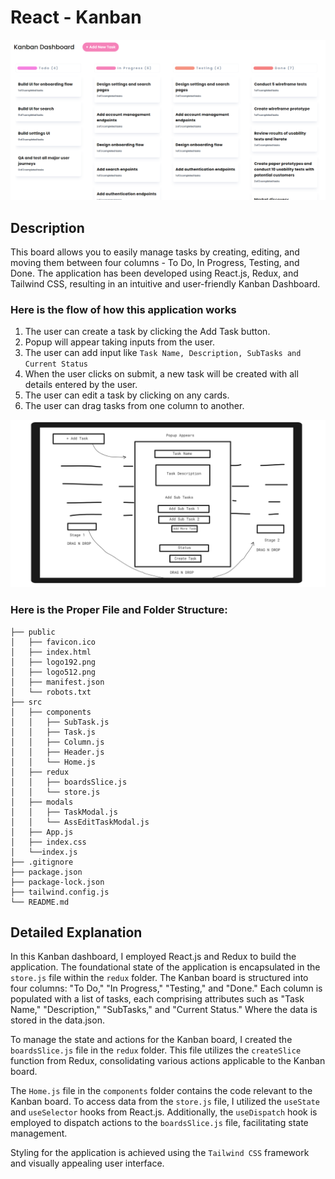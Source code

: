 # React - Kanban

![Screenshot](./public/screenshot.png)


## Description
This board allows you to easily manage tasks by creating, editing, and moving them between four columns - To Do, In Progress, Testing, and Done. The application has been developed using React.js, Redux, and Tailwind CSS, resulting in an intuitive and user-friendly Kanban Dashboard.

### Here is the flow of how this application works
1. The user can create a task by clicking the Add Task button.
2. Popup will appear taking inputs from the user. 
3. The user can add input like ```Task Name, Description, SubTasks and Current Status```
3. When the user clicks on submit, a new task will be created with all details entered by the user.
4. The user can edit a task by clicking on any cards.
5. The user can drag tasks from one column to another.

![Flow](./public/flow.png)

### Here is the Proper File and Folder Structure:

```
├── public
│   ├── favicon.ico
│   ├── index.html
│   ├── logo192.png
│   ├── logo512.png
│   ├── manifest.json
│   └── robots.txt
├── src
│   ├── components
│   │   ├── SubTask.js
│   │   ├── Task.js
│   │   ├── Column.js
│   │   ├── Header.js
│   │   └── Home.js
│   ├── redux
│   │   ├── boardsSlice.js
│   │   └── store.js
│   ├── modals
│   │   ├── TaskModal.js
│   │   └── AssEditTaskModal.js
│   ├── App.js
│   ├── index.css
│   └──index.js
├── .gitignore
├── package.json
├── package-lock.json
├── tailwind.config.js
└── README.md
```

## Detailed Explanation

In this Kanban dashboard, I employed React.js and Redux to build the application. The foundational state of the application is encapsulated in the `store.js` file within the `redux` folder. The Kanban board is structured into four columns: "To Do," "In Progress," "Testing," and "Done." Each column is populated with a list of tasks, each comprising attributes such as "Task Name," "Description," "SubTasks," and "Current Status." Where the data is stored in the data.json.

To manage the state and actions for the Kanban board, I created the `boardsSlice.js` file in the `redux` folder. This file utilizes the `createSlice` function from Redux, consolidating various actions applicable to the Kanban board.

The `Home.js` file in the `components` folder contains the code relevant to the Kanban board. To access data from the `store.js` file, I utilized the `useState` and `useSelector` hooks from React.js. Additionally, the `useDispatch` hook is employed to dispatch actions to the `boardsSlice.js` file, facilitating state management.

Styling for the application is achieved using the `Tailwind CSS` framework and visually appealing user interface.
